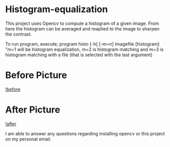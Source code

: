# Histogram-equalization
This project uses Opencv to compute a histogram of a given image. From here the histogram can be averaged and reaplied to the image to sharpen the contrast.


To run program, execute; program histo [-h] [-m=n] imagefile [histogram]
"m=1 will be histogram equalization, m=2 is histogram matching and m=3 is histogram matching with a file (that is selected with the last argument)



# Before Picture
[!before](before.PNG?raw=true)

# After Picture
[!after](after.png?raw=true)


I am able to answer any questions regarding installing opencv or this project on my personal email.

